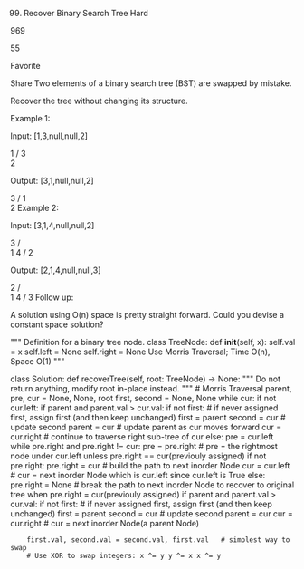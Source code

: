 99. Recover Binary Search Tree
Hard

969

55

Favorite

Share
Two elements of a binary search tree (BST) are swapped by mistake.

Recover the tree without changing its structure.

Example 1:

Input: [1,3,null,null,2]

   1
  /
 3
  \
   2

Output: [3,1,null,null,2]

   3
  /
 1
  \
   2
Example 2:

Input: [3,1,4,null,null,2]

  3
 / \
1   4
   /
  2

Output: [2,1,4,null,null,3]

  2
 / \
1   4
   /
  3
Follow up:

A solution using O(n) space is pretty straight forward.
Could you devise a constant space solution?


"""
 Definition for a binary tree node.
 class TreeNode:
     def __init__(self, x):
         self.val = x
         self.left = None
         self.right = None
 Use Morris Traversal; Time O(n), Space O(1)
"""

class Solution:
    def recoverTree(self, root: TreeNode) -> None:
        """
        Do not return anything, modify root in-place instead.
        """
        # Morris Traversal
        parent, pre, cur = None, None, root
        first, second = None, None
        while cur:
            if not cur.left:
                if parent and parent.val > cur.val:
                    if not first:           # if never assigned first, assign first (and then keep unchanged)
                        first = parent
                    second = cur            # update second
                parent = cur                # update parent as cur moves forward
                cur = cur.right             # continue to traverse right sub-tree of cur
            else:
                pre = cur.left              
                while pre.right and pre.right != cur:
                    pre = pre.right         # pre = the rightmost node under cur.left unless pre.right == cur(previouly assigned)
                if not pre.right:
                    pre.right = cur         # build the path to next inorder Node
                    cur = cur.left          # cur = next inorder Node which is cur.left since cur.left is True
                else:
                    pre.right = None        # break the path to next inorder Node to recover to original tree when pre.right = cur(previouly assigned)
                    if parent and parent.val > cur.val:
                        if not first:       # if never assigned first, assign first (and then keep unchanged)
                            first = parent
                        second = cur        # update second
                    parent = cur
                    cur = cur.right         # cur = next inorder Node(a parent Node)
                    
        first.val, second.val = second.val, first.val   # simplest way to swap
        # Use XOR to swap integers: x ^= y y ^= x x ^= y
